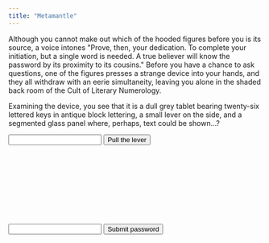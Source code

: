 ```yaml
---
title: "Metamantle"
---
```


Although you cannot make out which of the hooded figures before you is
its source, a voice intones "Prove, then, your dedication. To complete
your initiation, but a single word is needed. A true believer will
know the password by its proximity to its cousins." Before you have a
chance to ask questions, one of the figures presses a strange device
into your hands, and they all withdraw with an eerie simultaneity,
leaving you alone in the shaded back room of the Cult of Literary
Numerology.

Examining the device, you see that it is a dull grey tablet bearing
twenty-six lettered keys in antique block lettering, a small lever on
the side, and a segmented glass panel where, perhaps, text could be
shown...?

<div id="puzzle">
  <input type="text" id="string-input">
  <button type="button" id="string-submit">Pull the lever</button> <!-- , Kronk! -->
  <pre id="report">
&nbsp;
&nbsp;
&nbsp;
&nbsp;
&nbsp;
&nbsp;
&nbsp;
  </pre>
  <input type="text" id="answer-input">
  <button type="button" id="answer-submit">Submit password</button>
  <p id="answer-response"></p>
</div>

<link href="/css/metamantle.css" rel="stylesheet">
<script src="/js/sjcl.js"></script>
<script src="/js/metamantle.js"></script>

